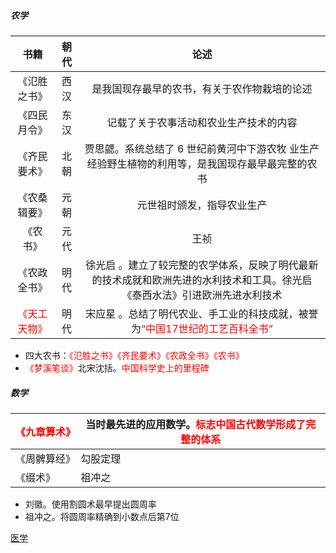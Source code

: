 ##### 农学

|                书籍                 | 朝代 |                             论述                             |
| :---------------------------------: | :--: | :----------------------------------------------------------: |
|            《氾胜之书》             | 西汉 |         是我国现存最早的农书，有关于农作物栽培的论述         |
|            《四民月令》             | 东汉 |            记载了关于农事活动和农业生产技术的内容            |
|            《齐民要术》             | 北朝 | 贾思勰。系统总结了 6 世纪前黄河中下游农牧 业生产经验野生植物的利用等，是我国现存最早最完整的农书 |
|            《农桑辑要》             | 元朝 |                  元世祖时颁发，指导农业生产                  |
|              《农书》               | 元代 |                             王祯                             |
|            《农政全书》             | 明代 | 徐光启 。建立了较完整的农学体系，反映了明代最新的技术成就和欧洲先进的水利技术和工具。徐光启《泰西水法》引进欧洲先进水利技术 |
| <font color=red>《天工天物》</font> | 明代 | 宋应星 。总结了明代农业、手工业的科技成就，被誉为<font color=red>“中国17世纪的工艺百科全书”</font> |

- 四大农书：<font color=red>《氾胜之书》《齐民要术》《农政全书》《农书》</font>
- <font color=red>《梦溪笔谈》</font>北宋沈括。<font color=red>中国科学史上的里程碑</font>

##### 数学

| <font color=red>《九章算术》</font> | 当时最先进的应用数学。<font color=red>标志中国古代数学形成了完整的体系</font> |
| ----------------------------------- | ------------------------------------------------------------ |
| 《周髀算经》                        | 勾股定理                                                     |
| 《缀术》                            | 祖冲之                                                       |

- 刘徽。使用割圆术最早提出圆周率
- 祖冲之。将圆周率精确到小数点后第7位

[医学](lsrw/zgwh/yx)